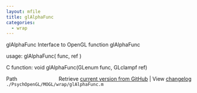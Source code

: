 ```yaml
---
layout: mfile
title: glAlphaFunc
categories:
  - wrap
---
```


glAlphaFunc  Interface to OpenGL function glAlphaFunc

usage:  glAlphaFunc\( func, ref \)

C function:  void glAlphaFunc\(GLenum func, GLclampf ref\)


<div class="code_header" style="text-align:right;">
  <span style="float:left;">Path&nbsp;&nbsp;</span> <span class="counter">Retrieve <a href=
  "https://raw.github.com/Psychtoolbox-3/Psychtoolbox-3/beta/./PsychOpenGL/MOGL/wrap/glAlphaFunc.m">current version from GitHub</a> | View <a href=
  "https://github.com/Psychtoolbox-3/Psychtoolbox-3/commits/beta/./PsychOpenGL/MOGL/wrap/glAlphaFunc.m">changelog</a></span>
</div>
<div class="code">
  <code>./PsychOpenGL/MOGL/wrap/glAlphaFunc.m</code>
</div>
